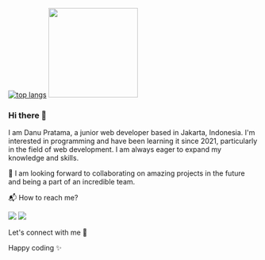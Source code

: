 [![top langs](https://github-readme-stats.vercel.app/api/top-langs/?username=danutama&layout=compact)](https://github.com/danutama/github-readme-stats)
<img height="180em" src="https://github-readme-stats.vercel.app/api?username=danutama&theme=buefy&show_icons=true&border_color=#8d5cff&&count_private=true&include_all_commits=true" />

### Hi there 👋

I am Danu Pratama, a junior web developer based in Jakarta, Indonesia. I'm interested in programming and have been learning it since 2021, particularly in the field of web development. I am always eager to expand my knowledge and skills.

🚀 I am looking forward to collaborating on amazing projects in the future and being a part of an incredible team.

📬 How to reach me? 

[![](https://img.shields.io/badge/-myPortfolioWebsite-orange?logo=website&style=flat)](https://danutama.github.io)
[![](https://img.shields.io/badge/-danupratama.dev@gmail.com-1fa2f2?logo=gmail&style=flat&logoColor=white)](mailto:danupratama.dev@gmail.com)

Let's connect with me 👋

Happy coding ✨
